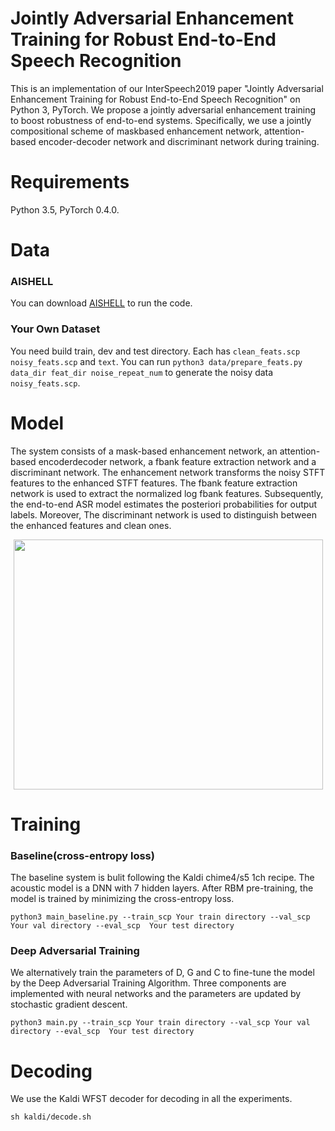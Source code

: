 # Jointly Adversarial Enhancement Training for Robust End-to-End Speech Recognition

This is an implementation of our InterSpeech2019 paper "Jointly Adversarial Enhancement Training for Robust End-to-End Speech Recognition" on Python 3, PyTorch. We propose a jointly adversarial enhancement training to boost robustness of end-to-end systems. Specifically, we use a jointly compositional scheme of maskbased enhancement network, attention-based encoder-decoder network and discriminant network during training. 

# Requirements
Python 3.5, PyTorch 0.4.0.

# Data
### AISHELL
You can download [AISHELL](http://www.aishelltech.com/kysjcp) to run the code.

### Your Own Dataset
You need build train, dev and test directory. Each has ```clean_feats.scp``` ```noisy_feats.scp``` and ```text```. You can run ```python3 data/prepare_feats.py data_dir feat_dir noise_repeat_num``` to generate the noisy data ```noisy_feats.scp```.

# Model

The system consists of a mask-based enhancement network, an attention-based encoderdecoder network, a fbank feature extraction network and a discriminant network. The enhancement network transforms the noisy STFT features to the enhanced STFT features. The fbank feature extraction network is used to extract the normalized log fbank features. Subsequently, the end-to-end ASR model estimates the posteriori probabilities for output labels. Moreover, The discriminant network is used to distinguish between the enhanced features and clean ones.

<div align="center">
<img src="https://github.com/bliunlpr/Robust_e2e_gan/blob/master/fig/framework.Jpeg"  height="400" width="495">
</div>

# Training

### Baseline(cross-entropy loss)
The baseline system is bulit following the Kaldi chime4/s5 1ch recipe. The acoustic model is a DNN with 7 hidden layers. 
After RBM pre-training, the model is trained by minimizing the cross-entropy loss.

```
python3 main_baseline.py --train_scp Your train directory --val_scp Your val directory --eval_scp  Your test directory 

```

### Deep Adversarial Training
We alternatively train the parameters of D, G and C to fine-tune the model by the Deep Adversarial Training Algorithm. 
Three components are implemented with neural networks and the parameters are updated by stochastic gradient descent.

```
python3 main.py --train_scp Your train directory --val_scp Your val directory --eval_scp  Your test directory 
```

# Decoding
We use the Kaldi WFST decoder for decoding in all the experiments.
```
sh kaldi/decode.sh  

```
